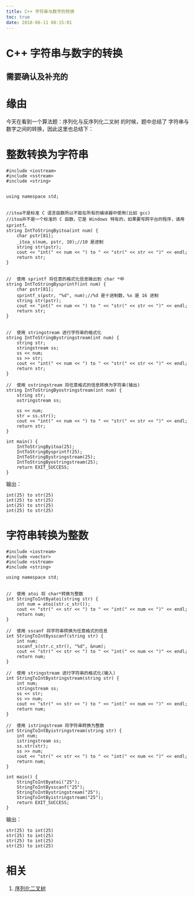 ```yaml
---
title: C++ 字符串与数字的转换
toc: true
date: 2018-06-11 08:15:01
---
```




# C++ 字符串与数字的转换

## 需要确认及补充的



# 缘由


今天在看到一个算法题：序列化与反序列化二叉树 的时候，题中总结了 字符串与数字之间的转换，因此这里也总结下：


# 整数转换为字符串




    #include <iostream>
    #include <sstream>
    #include <string>


    using namespace std;


    //itoa不是标准 C 语言函数所以不能在所有的编译器中使用(比如 gcc)
    //itoa并不是一个标准的 C 函数，它是 Windows 特有的，如果要写跨平台的程序，请用 sprintf。
    string IntToStringByitoa(int num) {
        char pstr[81];
        _itoa_s(num, pstr, 10);//10 是进制
        string str(pstr);
        cout << "int(" << num << ") to " << "str(" << str << ")" << endl;
        return str;
    }


    //  使用 sprintf 将任意的格式化信息输出到 char *中
    string IntToStringBysprintf(int num) {
        char pstr[81];
        sprintf_s(pstr, "%d", num);//%d 是十进制数，%x 是 16 进制
        string str(pstr);
        cout << "int(" << num << ") to " << "str(" << str << ")" << endl;
        return str;
    }


    //  使用 stringstream 进行字符串的格式化
    string IntToStringBystringstream(int num) {
        string str;
        stringstream ss;
        ss << num;
        ss >> str;
        cout << "int(" << num << ") to " << "str(" << str << ")" << endl;
        return str;
    }

    //  使用 ostringstream 将任意格式的信息转换为字符串(输出)
    string IntToStringByostringstream(int num) {
        string str;
        ostringstream ss;

        ss << num;
        str = ss.str();
        cout << "int(" << num << ") to " << "str(" << str << ")" << endl;
        return str;
    }

    int main() {
        IntToStringByitoa(25);
        IntToStringBysprintf(25);
        IntToStringBystringstream(25);
        IntToStringByostringstream(25);
        return EXIT_SUCCESS;
    }


输出：


    int(25) to str(25)
    int(25) to str(25)
    int(25) to str(25)
    int(25) to str(25)




# 字符串转换为整数




    #include <iostream>
    #include <vector>
    #include <sstream>
    #include <string>

    using namespace std;


    //  使用 atoi 将 char*转换为整数
    int StringToIntByatoi(string str) {
        int num = atoi(str.c_str());
        cout << "str(" << str << ") to " << "int(" << num << ")" << endl;
        return num;
    }

    //  使用 sscanf 将字符串转换为任意格式的信息
    int StringToIntBysscanf(string str) {
        int num;
        sscanf_s(str.c_str(), "%d", &num);
        cout << "str(" << str << ") to " << "int(" << num << ")" << endl;
        return num;
    }

    //  使用 stringstream 进行字符串的格式化(输入)
    int StringToIntBystringstream(string str) {
        int num;
        stringstream ss;
        ss << str;
        ss >> num;
        cout << "str(" << str << ") to " << "int(" << num << ")" << endl;
        return num;
    }

    //  使用 istringstream 将字符串转换为整数
    int StringToIntByistringstream(string str) {
        int num;
        istringstream ss;
        ss.str(str);
        ss >> num;
        cout << "str(" << str << ") to " << "int(" << num << ")" << endl;
        return num;
    }

    int main() {
        StringToIntByatoi("25");
        StringToIntBysscanf("25");
        StringToIntBystringstream("25");
        StringToIntByistringstream("25");
        return EXIT_SUCCESS;
    }


输出：


    str(25) to int(25)
    str(25) to int(25)
    str(25) to int(25)
    str(25) to int(25)







# 相关

1. [序列化二叉树](https://github.com/gatieme/CodingInterviews/tree/master/062-%E5%BA%8F%E5%88%97%E5%8C%96%E4%BA%8C%E5%8F%89%E6%A0%91)

